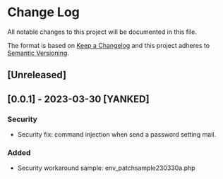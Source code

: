 # Change Log
All notable changes to this project will be documented in this file.

The format is based on [Keep a Changelog](http://keepachangelog.com/)
and this project adheres to [Semantic Versioning](http://semver.org/).

## [Unreleased]

## [0.0.1] - 2023-03-30 [YANKED]
### Security
- Security fix: command injection when send a password setting mail.
### Added
- Security workaround sample: env_patchsample230330a.php
